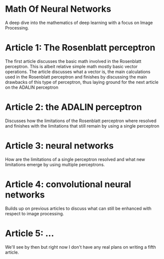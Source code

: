 Math Of Neural Networks
=======================

A deep dive into the mathematics of deep learning with a focus on Image Processing.

Article 1: The Rosenblatt perceptron
====================================
The first article discusses the basic math involved in the Rosenblatt perceptron. This is albeit relative simple math mostly basic vector operations. The article discusses what a vector is, the main calculations used in the Rosenblatt perceptron and finishes by discussing the main drawbacks of this type of perceptron, thus laying ground for the next article on the ADALIN perceptron

Article 2: the ADALIN perceptron
================================
Discusses how the limitations of the Rosenblatt perceptron where resolved and finishes with the limitations that still remain by using a single perceptron

Article 3: neural networks
==========================
How are the limitations of a single perceptron resolved and what new limitations emerge by using multiple perceptrons.

Article 4: convolutional neural networks
========================================
Builds up on previous articles to discuss what can still be enhanced with respect to image processing.

Article 5: ...
==============
We'll see by then but right now I don't have any real plans on writing a fifth article.